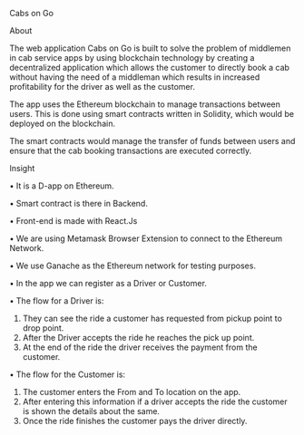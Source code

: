 Cabs on Go

About  

The web application Cabs on Go is built to solve the problem of middlemen in cab service apps by using blockchain technology by creating a decentralized application which allows the customer to directly book a cab without having the need of a middleman which results in increased profitability for the driver as well as the customer.
 
The app uses the Ethereum blockchain to manage transactions between users. This is done using smart contracts written in Solidity, which would be deployed on the blockchain. 

The smart contracts would manage the transfer of funds between users and ensure that the cab booking transactions are executed correctly.

Insight

•	It is a D-app on Ethereum.

•	Smart contract is there in Backend.

•	Front-end is made with React.Js

•	We are using Metamask Browser Extension to connect to the Ethereum Network.

•	We use Ganache as the Ethereum network for testing purposes.

•	In the app we can register as a Driver or Customer.

•	The flow for a Driver is:

 1) They can see the ride a customer has requested from pickup point to drop point.
 2) After the Driver accepts the ride he reaches the pick up point.
 3) At the end of the ride the driver receives the payment from the customer.

•	The flow for the Customer is:
 1)	The customer enters the From and To location on the app.
 2)	After entering this information if a driver accepts the ride the customer is shown the details about the same.
 3)	Once the ride finishes the customer pays the driver directly.



